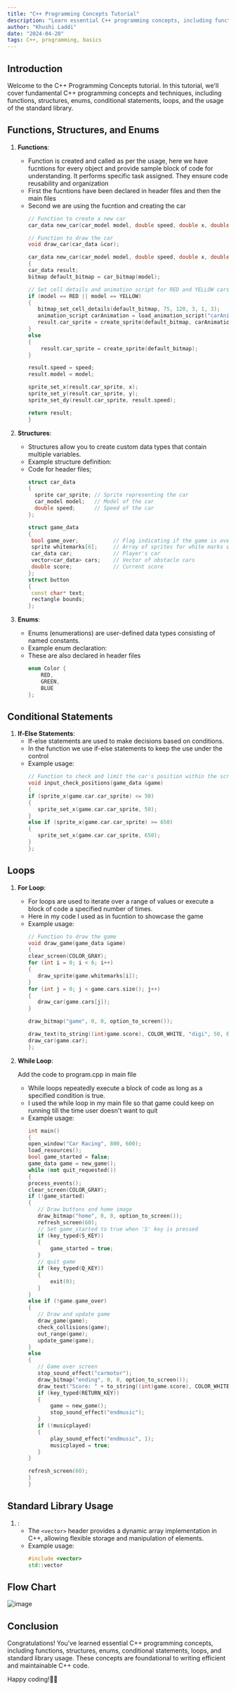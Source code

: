 ```yaml
---
title: "C++ Programming Concepts Tutorial"
description: "Learn essential C++ programming concepts, including functions, structures, enums, conditional statements, loops, and standard library usage."
author: "Khushi Laddi"
date: "2024-04-20"
tags: C++, programming, basics
---
```


## Introduction

Welcome to the C++ Programming Concepts tutorial. In this tutorial, we'll cover fundamental C++ programming concepts and techniques, including functions, structures, enums, conditional statements, loops, and the usage of the standard library.

## Functions, Structures, and Enums

1. **Functions**:
   - Function is created and called as per the usage, here we have fucntions for every object and provide sample block of code for understanding. It performs specific task assigned. They ensure code reusability and organization
   - First the fucntions have been declared in header files and then the main files
   - Second we are using the fucntion and creating the car 
     ```cpp
     // Function to create a new car
     car_data new_car(car_model model, double speed, double x, double y);

     // Function to draw the car
     void draw_car(car_data &car);
     ```
     ```cpp
     car_data new_car(car_model model, double speed, double x, double y)
     {
     car_data result;
     bitmap default_bitmap = car_bitmap(model);

     // Set cell details and animation script for RED and YELLOW cars
     if (model == RED || model == YELLOW)
     {
        bitmap_set_cell_details(default_bitmap, 75, 120, 3, 1, 3);
        animation_script carAnimation = load_animation_script("carAnimation", "carAnimation.txt");
        result.car_sprite = create_sprite(default_bitmap, carAnimation);
     }
     else
     {
         result.car_sprite = create_sprite(default_bitmap);
     }

     result.speed = speed;
     result.model = model;

     sprite_set_x(result.car_sprite, x);
     sprite_set_y(result.car_sprite, y);
     sprite_set_dy(result.car_sprite, result.speed);

     return result;
     }
     ```

2. **Structures**:
   - Structures allow you to create custom data types that contain multiple variables.
   - Example structure definition:
   - Code for header files;
     ```cpp
     struct car_data
     {
       sprite car_sprite; // Sprite representing the car
       car_model model;   // Model of the car
       double speed;      // Speed of the car
     };

     struct game_data
     {
      bool game_over;           // Flag indicating if the game is over
      sprite whitemarks[6];     // Array of sprites for white marks on the road
      car_data car;             // Player's car
      vector<car_data> cars;    // Vector of obstacle cars
      double score;             // Current score
     };
     struct button
     {
      const char* text;
      rectangle bounds;
     };
     ```

3. **Enums**:
   - Enums (enumerations) are user-defined data types consisting of named constants.
   - Example enum declaration:
   - These are also declared in header files
     ```cpp
     enum Color {
         RED,
         GREEN,
         BLUE
     };
     ```

## Conditional Statements

1. **If-Else Statements**:
   - If-else statements are used to make decisions based on conditions.
   - In the function we use if-else statements to keep the use under the control
   - Example usage:
     ```cpp
     // Function to check and limit the car's position within the screen
     void input_check_positions(game_data &game)
     {
     if (sprite_x(game.car.car_sprite) <= 50)
     {
        sprite_set_x(game.car.car_sprite, 50);
     }
     else if (sprite_x(game.car.car_sprite) >= 650)
     {
        sprite_set_x(game.car.car_sprite, 650);
     }
     };
     ```

## Loops

1. **For Loop**:
   - For loops are used to iterate over a range of values or execute a block of code a specified number of times.
   - Here in my code I used as in fucntion to showcase the game
   - Example usage:
     ```cpp
     // Function to draw the game
     void draw_game(game_data &game)
     {
     clear_screen(COLOR_GRAY);
     for (int i = 0; i < 6; i++)
     {
        draw_sprite(game.whitemarks[i]);
     }
     for (int j = 0; j < game.cars.size(); j++)
     {
        draw_car(game.cars[j]);
     }

     draw_bitmap("game", 0, 0, option_to_screen());

     draw_text(to_string((int)game.score), COLOR_WHITE, "digi", 50, 650, 10, option_to_screen());
     draw_car(game.car);
     };
     ```

2. **While Loop**:

   Add the code to program.cpp in main file 

   - While loops repeatedly execute a block of code as long as a specified condition is true.
   - I used the while loop in my main file so that game could keep on running till the time user doesn't want to quit
   - Example usage:
     ```cpp
     int main()
     {
     open_window("Car Racing", 800, 600);
     load_resources();
     bool game_started = false;
     game_data game = new_game();
     while (not quit_requested())
     {
     process_events();
     clear_screen(COLOR_GRAY);
     if (!game_started)
     {
        // Draw buttons and home image
        draw_bitmap("home", 0, 0, option_to_screen());
        refresh_screen(60);
        // Set game_started to true when 'S' key is pressed
        if (key_typed(S_KEY))
        {
            game_started = true;
        }
        // quit game
        if (key_typed(Q_KEY))
        {
            exit(0);
        }
     }
     else if (!game.game_over)
     {
        // Draw and update game
        draw_game(game);
        check_collisions(game);
        out_range(game);
        update_game(game);
     }
     else
     {
        // Game over screen
        stop_sound_effect("carmotor");
        draw_bitmap("ending", 0, 0, option_to_screen());
        draw_text("Score: " + to_string((int)game.score), COLOR_WHITE, "digi", 70, 100, 400, option_to_screen());
        if (key_typed(RETURN_KEY))
        {
            game = new_game();
            stop_sound_effect("endmusic");
        }
        if (!musicplayed)
        {
            play_sound_effect("endmusic", 1);
            musicplayed = true;
        }
     }

     refresh_screen(60);
     }
     }
     ```

## Standard Library Usage

1. **<vector>**:
   - The `<vector>` header provides a dynamic array implementation in C++, allowing flexible storage and manipulation of elements.
   - Example usage:
     ```cpp
     #include <vector>
     std::vector
     ```

## Flow Chart 

![image](images/flowchart%20%20step%202.png)

## Conclusion

Congratulations! You've learned essential C++ programming concepts, including functions, structures, enums, conditional statements, loops, and standard library usage. These concepts are foundational to writing efficient and maintainable C++ code.

Happy coding!🚗💨

